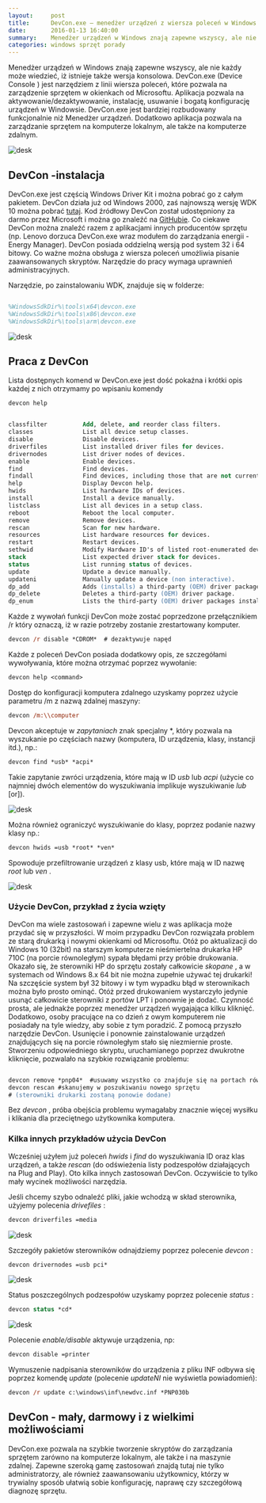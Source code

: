 ```yaml
---
layout:     post
title:      DevCon.exe — menedżer urządzeń z wiersza poleceń w Windows 
date:       2016-01-13 16:40:00
summary:    Menedżer urządzeń w Windows znają zapewne wszyscy, ale nie każdy może wiedzieć, iż istnieje także wersja konsolowa. DevCon.exe (Device Console ) jest narzędziem z linii wiersza poleceń, które pozwala na zarządzenie sprzętem w okienkach od Microsoftu. Aplikacja pozwala na aktywowanie/dezaktywowanie, ...
categories: windows sprzęt porady
---
```




Menedżer urządzeń w Windows znają zapewne wszyscy, ale nie każdy może wiedzieć, iż istnieje także wersja konsolowa. DevCon.exe (Device Console ) jest narzędziem z linii wiersza poleceń, które pozwala na zarządzenie sprzętem w okienkach od Microsoftu. Aplikacja pozwala na aktywowanie/dezaktywowanie, instalację, usuwanie i bogatą konfigurację urządzeń w Windowsie. DevCon.exe jest bardziej rozbudowany funkcjonalnie niż Menedżer urządzeń. Dodatkowo aplikacja pozwala na zarządzanie sprzętem na komputerze lokalnym, ale także na komputerze zdalnym.



![desk](https://raw.githubusercontent.com/djfoxer/djfoxer.github.io/master/_img/2016-1-13-_57_/g_-_608x405_-_-_69427x20160112225023_0.jpg)






## DevCon -instalacja

 
 
DevCon.exe jest częścią Windows Driver Kit i można pobrać go z całym pakietem. DevCon działa już od Windows 2000, zaś najnowszą wersję WDK 10 można pobrać [tutaj](https://msdn.microsoft.com/en-us/windows/hardware/dn913721.aspx#wdk10). Kod źródłowy DevCon został udostępniony za darmo przez Microsoft i można go znaleźć na [GitHubie](https://github.com/Microsoft/Windows-driver-samples/tree/master/setup/devcon). Co ciekawe DevCon można znaleźć razem z aplikacjami innych producentów sprzętu (np. Lenovo dorzuca DevCon.exe wraz modułem do zarządzania energii - Energy Manager). DevCon posiada oddzielną wersją pod system 32 i 64 bitowy. Co ważne można obsługa z wiersza poleceń umożliwia pisanie zaawansowanych skryptów. Narzędzie do pracy wymaga uprawnień administracyjnych. 

Narzędzie, po zainstalowaniu WDK, znajduje się w folderze:


```ps

%WindowsSdkDir%\tools\x64\devcon.exe
%WindowsSdkDir%\tools\x86\devcon.exe
%WindowsSdkDir%\tools\arm\devcon.exe

```




![desk](https://raw.githubusercontent.com/djfoxer/djfoxer.github.io/master/_img/2016-1-13-_57_/g_-_608x405_-_-_69427x20160110162710_0.png)





## Praca z DevCon



Lista dostępnych komend w  DevCon.exe jest dość pokaźna i krótki opis każdej z nich otrzymamy po wpisaniu komendy

 
```ps
devcon help
```



```ps

classfilter          Add, delete, and reorder class filters.
classes              List all device setup classes.
disable              Disable devices.
driverfiles          List installed driver files for devices.
drivernodes          List driver nodes of devices.
enable               Enable devices.
find                 Find devices.
findall              Find devices, including those that are not currently attached.
help                 Display Devcon help.
hwids                List hardware IDs of devices.
install              Install a device manually.
listclass            List all devices in a setup class.
reboot               Reboot the local computer.
remove               Remove devices.
rescan               Scan for new hardware.
resources            List hardware resources for devices.
restart              Restart devices.
sethwid              Modify Hardware ID's of listed root-enumerated devices.
stack                List expected driver stack for devices.
status               List running status of devices.
update               Update a device manually.
updateni             Manually update a device (non interactive).
dp_add               Adds (installs) a third-party (OEM) driver package.
dp_delete            Deletes a third-party (OEM) driver package.
dp_enum              Lists the third-party (OEM) driver packages installed on machine.


```


Każde z wywołań funkcji DevCon może zostać poprzedzone przełącznikiem /r który oznaczą, iż w razie potrzeby zostanie zrestartowany komputer.


```ps
devcon /r disable *CDROM*  # dezaktywuje napęd 
```


Każde z poleceń DevCon  posiada dodatkowy opis, ze szczegółami wywoływania, które można otrzymać poprzez wywołanie:


```ps
devcon help <command>
```


Dostęp do konfiguracji  komputera zdalnego uzyskamy poprzez użycie parametru /m z nazwą zdalnej maszyny:


```ps
devcon /m:\\computer
```


Devcon akceptuje w  *zapytaniach*  znak specjalny *, który pozwala na wyszukanie po częściach nazwy (komputera, ID urządzenia, klasy, instancji itd.), np.:


```ps
devcon find *usb* *acpi*
```


Takie zapytanie zwróci urządzenia, które mają w ID  *usb*  lub  *acpi*  (użycie co najmniej dwóch elementów do wyszukiwania implikuje wyszukiwanie  *lub*  [or]).



![desk](https://raw.githubusercontent.com/djfoxer/djfoxer.github.io/master/_img/2016-1-13-_57_/g_-_608x405_-_-_69427x20160112221550_0.png)



Można również ograniczyć wyszukiwanie do klasy, poprzez podanie nazwy klasy np.:


```ps
devcon hwids =usb *root* *ven*
```


Spowoduje przefiltrowanie urządzeń z klasy usb, które mają w ID nazwę  *root*  lub  *ven* .



![desk](https://raw.githubusercontent.com/djfoxer/djfoxer.github.io/master/_img/2016-1-13-_57_/g_-_608x405_-_-_69427x20160112221549_0.png)





### Użycie DevCon, przykład z życia wzięty



DevCon ma wiele zastosowań i zapewne wielu z was aplikacja może przydać się w przyszłości. W moim przypadku DevCon rozwiązała problem ze starą drukarką i nowymi okienkami od Microsoftu. Otóż po aktualizacji do Windows 10 (32bit) na starszym komputerze nieśmiertelna drukarka HP 710C (na porcie równoległym) sypała błędami przy próbie drukowania. Okazało się, że sterowniki HP do sprzętu zostały całkowicie  *skopane* , a  w systemach od Windows 8.x 64 bit nie można zupełnie używać tej drukarki! Na szczęście system był 32 bitowy i w tym wypadku błąd w sterownikach można było prosto ominąć. Otóż przed drukowaniem wystarczyło jedynie usunąć całkowicie sterowniki z portów LPT i ponownie je dodać. Czynność prosta, ale jednakże poprzez menedżer urządzeń wygajająca kilku kliknięć. Dodatkowo, osoby pracujące na co dzień z owym komputerem nie posiadały na tyle wiedzy, aby sobie z tym poradzić. Z pomocą przyszło narzędzie DevCon. Usunięcie i ponownie zainstalowanie urządzeń znajdujących się na porcie równoległym stało się niezmiernie proste. Stworzeniu odpowiedniego skryptu, uruchamianego poprzez dwukrotne kliknięcie, pozwalało na szybkie rozwiązanie problemu:


```ps

devcon remove *pnp04*  #usuwamy wszystko co znajduje się na portach równoległych
devcon rescan #skanujemy w poszukiwaniu nowego sprzętu
# (sterowniki drukarki zostaną ponowie dodane)

```


Bez  *devcon* , próba obejścia problemu wymagałaby znacznie więcej wysiłku i klikania dla przeciętnego użytkownika komputera.   



### Kilka innych  przykładów użycia DevCon



Wcześniej użyłem już poleceń  *hwids*  i  *find*  do wyszukiwania ID oraz klas urządzeń, a także  *rescan*  (do odświeżenia listy podzespołów działających na Plug and Play).
Oto kilka innych zastosowań DevCon. Oczywiście to tylko mały wycinek możliwości narzędzia.

Jeśli chcemy szybo odnaleźć pliki, jakie wchodzą w skład sterownika, użyjemy polecenia  *drivefiles* :


```ps
devcon driverfiles =media
```




![desk](https://raw.githubusercontent.com/djfoxer/djfoxer.github.io/master/_img/2016-1-13-_57_/g_-_608x405_-_-_69427x20160112223201_0.png)



Szczegóły pakietów sterowników odnajdziemy poprzez polecenie  *devcon* :


```ps
devcon drivernodes =usb pci*
```




![desk](https://raw.githubusercontent.com/djfoxer/djfoxer.github.io/master/_img/2016-1-13-_57_/g_-_608x405_-_-_69427x20160112223201_1.png)



Status poszczególnych podzespołów uzyskamy poprzez polecenie  *status* :


```ps
devcon status *cd*
```




![desk](https://raw.githubusercontent.com/djfoxer/djfoxer.github.io/master/_img/2016-1-13-_57_/g_-_608x405_-_-_69427x20160112223202_0.png)



Polecenie  *enable/disable*  aktywuje urządzenia, np:


```ps
devcon disable =printer
```


Wymuszenie nadpisania sterowników do urządzenia z pliku INF odbywa się poprzez komendę  *update*  (polecenie  *updateNI*  nie wyświetla powiadomień):


```ps
devcon /r update c:\windows\inf\newdvc.inf *PNP030b
```





## DevCon - mały, darmowy i z wielkimi możliwościami


DevCon.exe pozwala na szybkie tworzenie skryptów do zarządzania sprzętem zarówno na komputerze lokalnym, ale także i na maszynie zdalnej. Zapewne szeroką gamę zastosowań znajdą tutaj nie tylko administratorzy, ale również zaawansowaniu użytkownicy, którzy w trywialny sposób ułatwią sobie konfigurację, naprawę czy szczegółową diagnozę sprzętu.



